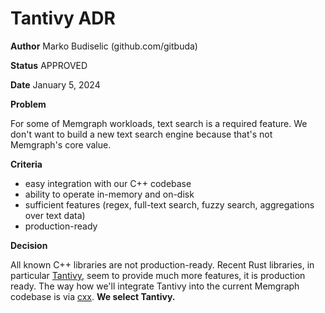 # Tantivy ADR

**Author**
Marko Budiselic (github.com/gitbuda)

**Status**
APPROVED

**Date**
January 5, 2024

**Problem**

For some of Memgraph workloads, text search is a required feature. We don't
want to build a new text search engine because that's not Memgraph's core
value.

**Criteria**

- easy integration with our C++ codebase
- ability to operate in-memory and on-disk
- sufficient features (regex, full-text search, fuzzy search, aggregations over
  text data)
- production-ready

**Decision**

All known C++ libraries are not production-ready. Recent Rust libraries, in
particular [Tantivy](https://github.com/quickwit-oss/tantivy), seem to provide
much more features, it is production ready. The way how we'll integrate Tantivy
into the current Memgraph codebase is via
[cxx](https://github.com/dtolnay/cxx). **We select Tantivy.**
